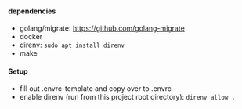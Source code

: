 #### dependencies
* golang/migrate: https://github.com/golang-migrate
* docker
* direnv: `sudo apt install direnv`
* make

#### Setup
* fill out .envrc-template and copy over to .envrc
* enable direnv (run from this project root directory): `direnv allow .`


